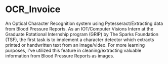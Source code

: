# OCR_Invoice
An Optical Character Recognition system using Pytesseract/Extracting data from Blood Pressure Reports.  As an IOT/Computer Visions Intern at the Graduate Rotational Internship program (GRIP) by The Sparks Foundation (TSF), the first task is to implement a character detector which extracts printed or handwritten text from an image/video.  For more learning purposes, I've utilized this feature in cleaning/extracting valuable information from Blood Pressure Reports as images.

